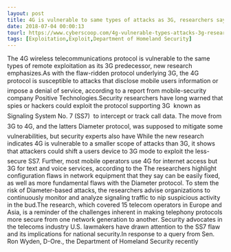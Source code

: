 ```yaml
---
layout: post
title: 4G is vulnerable to same types of attacks as 3G, researchers say
date: 2018-07-04 00:00:13
tourl: https://www.cyberscoop.com/4g-vulnerable-types-attacks-3g-researchers-say/?category_news=technology
tags: [Exploitation,Exploit,Department of Homeland Security]
---
```

The 4G wireless telecommunications protocol is vulnerable to the same types of remote exploitation as its 3G predecessor, new research emphasizes.As with the flaw-ridden protocol underlying 3G, the 4G protocol is susceptible to attacks that disclose mobile users information or impose a denial of service, according to a report from mobile-security company Positive Technologies.Security researchers have long warned that spies or hackers could exploit the protocol supporting 3G  known as Signaling System No. 7 (SS7)  to intercept or track call data. The move from 3G to 4G, and the latters Diameter protocol, was supposed to mitigate some vulnerabilities, but security experts also have While the new research indicates 4G is vulnerable to a smaller scope of attacks than 3G, it shows that attackers could shift a users device to 3G mode to exploit the less-secure SS7. Further, most mobile operators use 4G for internet access but 3G for text and voice services, according to the The researchers highlight configuration flaws in network equipment that they say can be easily fixed, as well as more fundamental flaws with the Diameter protocol. To stem the risk of Diameter-based attacks, the researchers advise organizations to continuously monitor and analyze signaling traffic to nip suspicious activity in the bud.The research, which covered 15 telecom operators in Europe and Asia, is a reminder of the challenges inherent in making telephony protocols more secure from one network generation to another. Security advocates in the telecoms industry U.S. lawmakers have drawn attention to the SS7 flaw and its implications for national security.In response to a query from Sen. Ron Wyden, D-Ore., the Department of Homeland Security recently 